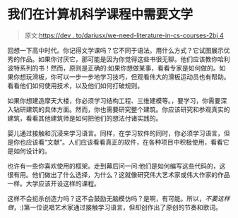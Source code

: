 # 我们在计算机科学课程中需要文学

> 原文:[https://dev . to/dariusx/we-need-literature-in-cs-courses-2bj 4](https://dev.to/dariusx/we-need-literature-in-cs-courses-2bj4)

回想一下高中时代。你记得文学课吗？它不同于语法。用什么方式？它试图展示优秀的作品。如果你讨厌它，那可能是因为你觉得这些书很无聊。他们应该教你哈利波特系列的书！然而，原则是正确的:如果你想做某事，看看专家是如何做的。如果你想玩滑板，你可以一步一步地学习技巧，但观看伟大的滑板运动员也有帮助。看看他们如何使用技术，以及他们如何打破规则。

如果你想建造摩天大楼，你必须学习结构工程、三维建模等。，要学习，你需要深入钻研建筑的具体方面。然而，你也需要研究整个建筑。你应该研究和参观真实的建筑，看看其他建筑师是如何把他们的想法付诸实践的。

婴儿通过接触和沉浸来学习语言。同样，在学习软件的同时，你必须学习语言，但是你也应该看“文献”。人们应该看看真正的软件，在各种项目中积极使用，看看它是如何设计的。

也许有一些你喜欢使用的框架。走到幕后问一问:他们是如何编写这些代码的，这很有用。他们做出了什么选择，为什么？这就像研究伟大艺术家或伟大作家的作品一样。大学应该开设这样的课程。

这样不会扼杀创造力吗？这不会鼓励无脑模仿吗？是啊，有可能。所以，*不要这样做*，:)第一位说唱艺术家通过接触学习语言，但却创作出了原创的节奏和歌词。